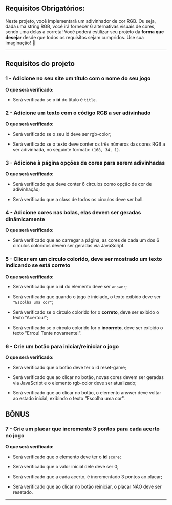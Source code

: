 ## Requisitos Obrigatórios:

Neste projeto, você implementará um adivinhador de cor RGB. Ou seja, dada uma string RGB, você irá fornecer 6 alternativas visuais de cores, sendo uma delas a correta! Você poderá estilizar seu projeto da **forma que desejar** desde que todos os requisitos sejam cumpridos. Use sua imaginação! 🧠

---

## Requisitos do projeto

### 1 - Adicione no seu site um título com o nome do seu jogo

**O que será verificado:**

- Será verificado se o **id** do título é `title`.

### 2 - Adicione um texto com o código RGB a ser adivinhado

**O que será verificado:**

- Será verificado se o seu id deve ser rgb-color;

- Será verificado se o texto deve conter os três números das cores RGB a ser adivinhada, no seguinte formato: `(168, 34, 1)`.

### 3 - Adicione à página opções de cores para serem adivinhadas

**O que será verificado:**

- Será verificado que deve conter 6 circulos como opção de cor de adivinhação;

- Será verificado que a class de todos os circulos deve ser ball.

### 4 - Adicione cores nas bolas, elas devem ser geradas dinâmicamente

**O que será verificado:**

- Será verificado que ao carregar a página, as cores de cada um dos 6 circulos coloridos devem ser geradas via JavaScript.

### 5 - Clicar em um circulo colorido, deve ser mostrado um texto indicando se está correto

**O que será verificado:**

- Será verificado que o **id** do elemento deve ser `answer`;

- Será verificado que quando o jogo é iniciado, o texto exibido deve ser `"Escolha uma cor"`;

- Será verificado se o circulo colorido for o **correto**, deve ser exibido o texto "Acertou!";

- Será verificado se o circulo colorido for o **incorreto**, deve ser exibido o texto "Errou! Tente novamente!".

### 6 - Crie um botão para iniciar/reiniciar o jogo

**O que será verificado:**

- Será verificado que o botão deve ter o id reset-game;

- Será verificado que ao clicar no botão, novas cores devem ser geradas via JavaScript e o elemento rgb-color deve ser atualizado;

- Será verificado que ao clicar no botão, o elemento answer deve voltar ao estado inicial, exibindo o texto "Escolha uma cor".

## BÔNUS

### 7 - Crie um placar que incremente 3 pontos para cada acerto no jogo

**O que será verificado:**

- Será verificado que o elemento deve ter o **id** `score`;

- Será verificado que o valor inicial dele deve ser 0;

- Será verificado que a cada acerto, é incrementado 3 pontos ao placar;

- Será verificado que ao clicar no botão reiniciar, o placar NÃO deve ser resetado.

---
